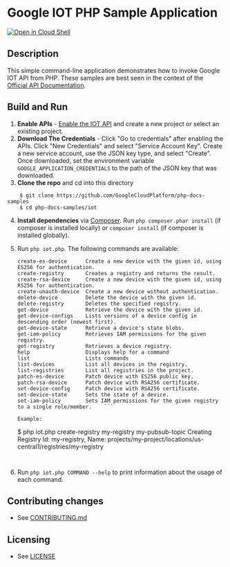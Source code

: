 # Google IOT PHP Sample Application

[![Open in Cloud Shell][shell_img]][shell_link]

[shell_img]: http://gstatic.com/cloudssh/images/open-btn.png
[shell_link]: https://console.cloud.google.com/cloudshell/open?git_repo=https://github.com/googlecloudplatform/php-docs-samples&page=editor&working_dir=iot

## Description

This simple command-line application demonstrates how to invoke Google
IOT API from PHP. These samples are best seen in the context of the
[Official API Documentation](https://cloud.google.com/iot/docs).

## Build and Run
1.  **Enable APIs** - [Enable the IOT API](
    https://console.cloud.google.com/flows/enableapi?apiid=iot.googleapis.com)
    and create a new project or select an existing project.
2.  **Download The Credentials** - Click "Go to credentials" after enabling the APIs. Click
    "New Credentials"
    and select "Service Account Key". Create a new service account, use the JSON key type, and
    select "Create". Once downloaded, set the environment variable `GOOGLE_APPLICATION_CREDENTIALS`
    to the path of the JSON key that was downloaded.
3.  **Clone the repo** and cd into this directory
```
    $ git clone https://github.com/GoogleCloudPlatform/php-docs-samples
    $ cd php-docs-samples/iot
```
4.  **Install dependencies** via [Composer](http://getcomposer.org/doc/00-intro.md).
    Run `php composer.phar install` (if composer is installed locally) or `composer install`
    (if composer is installed globally).
5.  Run `php iot.php`. The following commands are available:

    ```
    create-es-device      Create a new device with the given id, using ES256 for authentication.
    create-registry       Creates a registry and returns the result.
    create-rsa-device     Create a new device with the given id, using RS256 for authentication.
    create-unauth-device  Create a new device without authentication.
    delete-device         Delete the device with the given id.
    delete-registry       Deletes the specified registry.
    get-device            Retrieve the device with the given id.
    get-device-configs    Lists versions of a device config in descending order (newest first).
    get-device-state      Retrieve a device's state blobs.
    get-iam-policy        Retrieves IAM permissions for the given registry.
    get-registry          Retrieves a device registry.
    help                  Displays help for a command
    list                  Lists commands
    list-devices          List all devices in the registry.
    list-registries       List all registries in the project.
    patch-es-device       Patch device with ES256 public key.
    patch-rsa-device      Patch device with RSA256 certificate.
    set-device-config     Patch device with RSA256 certificate.
    set-device-state      Sets the state of a device.
    set-iam-policy        Sets IAM permissions for the given registry to a single role/member.    ```

    Example:

    ```
    $ php iot.php create-registry my-registry my-pubsub-topic
    Creating Registry
    Id: my-registry, Name: projects/my-project/locations/us-central1/registries/my-registry
    ```


6. Run `php iot.php COMMAND --help` to print information about the usage of each command.

## Contributing changes

* See [CONTRIBUTING.md](../../CONTRIBUTING.md)

## Licensing

* See [LICENSE](../../LICENSE)
